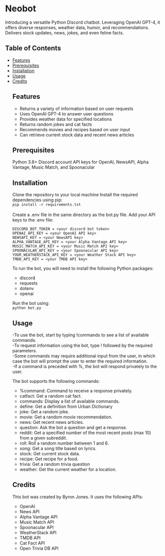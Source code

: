 <h1>Neobot</h1>
Introducing a versatile Python Discord chatbot. Leveraging OpenAI GPT-4, it offers diverse responses, weather data, humor, and recommendations. Delivers stock updates, news, jokes, and even feline facts.

<h2>Table of Contents</h2>
<ul>
  <li><a href="https://github.com/jyronbones/NeoBot#features">Features</a></li>
  <li><a href="https://github.com/jyronbones/NeoBot#prerequisites">Prerequisites</a></li>
  <li><a href="https://github.com/jyronbones/NeoBot#installation">Installation</a></li>
  <li><a href="https://github.com/jyronbones/NeoBot#usage">Usage</a></li>
  <li><a href="https://github.com/jyronbones/NeoBot#credits">Credits</a></li>


## Features
<ul>
<li>Returns a variety of information based on user requests
<li>Uses OpenAI GPT-4 to answer user questions
<li>Provides weather data for specified locations
<li>Returns random jokes and cat facts
<li>Recommends movies and recipes based on user input
<li>Can retrieve current stock data and recent news articles
</ul>

## Prerequisites
Python 3.8+
Discord account
API keys for OpenAI, NewsAPI, Alpha Vantage, Music Match, and Spoonacular


## Installation
Clone the repository to your local machine
Install the required dependencies using pip:
<br>
```pip install -r requirements.txt```
<br><br>Create a .env file in the same directory as the bot.py file.
Add your API keys to the .env file:
```
DISCORD_BOT_TOKEN = <your discord bot token>
OPENAI_API_KEY = <your OpenAI API key>
NEWSAPI_KEY = <your NewsAPI key>
ALPHA_VANTAGE_API_KEY = <your Alpha Vantage API key>
MUSIC_MATCH_API_KEY = <your Music Match API key>
SPOONACULAR_API_KEY = <your Spoonacular API key>
YOUR_WEATHERSTACK_API_KEY = <your Weather Stack API key>
TMDB_API_KEY = <your TMDB API key>
```
To run the bot, you will need to install the following Python packages:
<ul>
<li>discord
<li>requests
<li>dotenv
<li>openai
</ul>

Run the bot using:
<br>```python bot.py```
## Usage
-To use the bot, start by typing !commands to see a list of available commands.
<br>-To request information using the bot, type !<command> followed by the required parameters.
<br>-Some commands may require additional input from the user, in which case the bot will prompt the user to enter the required information.
<br>-If a command is preceded with %, the bot will respond privately to the user.

The bot supports the following commands:
<ul>
<li>%command: Command to receive a response privately.
<li>catfact: Get a random cat fact.
<li>commands: Display a list of available commands.
<li>define: Get a definition from Urban Dictionary
<li>joke: Get a random joke.
<li>movie: Get a random movie recommendation.
<li>news: Get recent news articles.
<li>question: Ask the bot a question and get a response.
<li>reddit: Get a specified number of the most recent posts (max 10) from a given subreddit.
<li>roll: Roll a random number between 1 and 6.
<li>song: Get a song title based on lyrics.
<li>stock: Get current stock data.
<li>recipe: Get recipe for a food.
<li>trivia: Get a random trivia question
<li>weather: Get the current weather for a location.
</ul>

## Credits
This bot was created by Byron Jones. It uses the following APIs:
<ul>
<li>OpenAI
<li>News API
<li>Alpha Vantage API
<li>Music Match API
<li>Spoonacular API
<li>WeatherStack API
<li>TMDB API
<li>Cat Fact API
<li>Open Trivia DB API
</ul>

